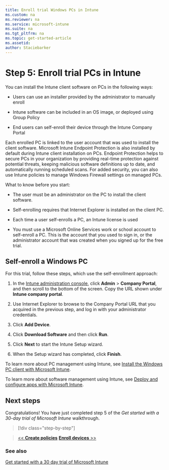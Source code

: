 ```yaml
---
title: Enroll trial Windows PCs in Intune
ms.custom: na
ms.reviewer: na
ms.service: microsoft-intune
ms.suite: na
ms.tgt_pltfrm: na
ms.topic: get-started-article
ms.assetid:
author: Staciebarker
---
```

# Step 5: Enroll trial PCs in Intune
You can install the Intune client software on PCs in the following ways:

-   Users can use an installer provided by the administrator to manually enroll

-   Intune software can be included in an OS image, or deployed using Group Policy

-   End users can self-enroll their device through the Intune Company Portal

Each enrolled PC is linked to the user account that was used to install the client software. Microsoft Intune Endpoint Protection is also installed by default during Intune client installation on PCs. Endpoint Protection helps to secure PCs in your organization by providing real-time protection against potential threats, keeping malicious software definitions up to date, and automatically running scheduled scans. For added security, you can also use Intune policies to manage Windows Firewall settings on managed PCs.

What to know before you start:

-   The user must be an administrator on the PC to install the client software.

-   Self-enrolling requires that Internet Explorer is installed on the client PC.

-   Each time a user self-enrolls a PC, an Intune license is used

-   You must use a Microsoft Online Services work or school account to self-enroll a PC. This is the account that you used to sign in, or the administrator account that was created when you signed up for the free trial.

## Self-enroll a Windows PC
For this trial, follow these steps, which use the self-enrollment approach:

1.  In the [Intune administration console](https://manage.microsoft.com/), click **Admin** &gt; **Company Portal**, and then scroll to the bottom of the screen. Copy the URL shown under **Intune company portal**.

2.  Use Internet Explorer to browse to the Company Portal URL that you acquired in the previous step, and log in with your administrator credentials.

3.  Click **Add Device**.

4.  Click **Download Software** and then click **Run**.

5.  Click **Next** to start the Intune Setup wizard.

6.  When the Setup wizard has completed, click **Finish**.

To learn more about PC management using Intune, see [Install the Windows PC client with Microsoft Intune](/Intune/DeployUse/install-the-windows-pc-client-with-microsoft-intune).

To learn more about software management using Intune, see [Deploy and configure apps with Microsoft Intune](/Intune/DeployUse/deploy-and-configure-apps-with-microsoft-intune).

## Next steps
Congratulations! You have just completed step 5 of the *Get started with a 30-day trial of Microsoft Intune* walkthrough.

>[!div class="step-by-step"]

>[<< **Create policies**](.\get-started-with-a-30-day-trial-of-microsoft-intune-step4.md)     [**Enroll devices** >>](.\get-started-with-a-30-day-trial-of-microsoft-intune-step6.md)  


### See also
[Get started with a 30 day trial of Microsoft Intune](get-started-with-a-30-day-trial-of-microsoft-intune.md)
